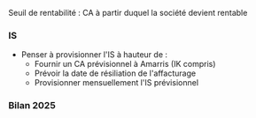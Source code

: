 
Seuil de rentabilité : CA à partir duquel la société devient rentable


### IS

- Penser à provisionner l'IS à hauteur de : 
	-  Fournir un CA prévisionnel à Amarris (IK compris)
	- Prévoir la date de résiliation de l'affacturage
	- Provisionner mensuellement l'IS prévisionnel


### Bilan 2025

